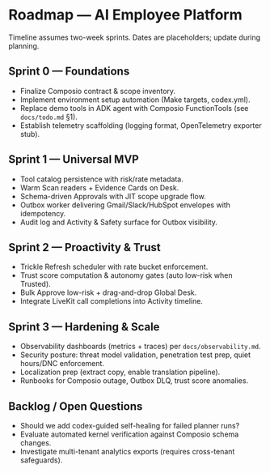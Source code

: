 # Roadmap — AI Employee Platform

Timeline assumes two-week sprints. Dates are placeholders; update during planning.

## Sprint 0 — Foundations

- Finalize Composio contract & scope inventory.
- Implement environment setup automation (Make targets, codex.yml).
- Replace demo tools in ADK agent with Composio FunctionTools (see `docs/todo.md` §1).
- Establish telemetry scaffolding (logging format, OpenTelemetry exporter stub).

## Sprint 1 — Universal MVP

- Tool catalog persistence with risk/rate metadata.
- Warm Scan readers + Evidence Cards on Desk.
- Schema-driven Approvals with JIT scope upgrade flow.
- Outbox worker delivering Gmail/Slack/HubSpot envelopes with idempotency.
- Audit log and Activity & Safety surface for Outbox visibility.

## Sprint 2 — Proactivity & Trust

- Trickle Refresh scheduler with rate bucket enforcement.
- Trust score computation & autonomy gates (auto low-risk when Trusted).
- Bulk Approve low-risk + drag-and-drop Global Desk.
- Integrate LiveKit call completions into Activity timeline.

## Sprint 3 — Hardening & Scale

- Observability dashboards (metrics + traces) per `docs/observability.md`.
- Security posture: threat model validation, penetration test prep, quiet hours/DNC enforcement.
- Localization prep (extract copy, enable translation pipeline).
- Runbooks for Composio outage, Outbox DLQ, trust score anomalies.

## Backlog / Open Questions

- Should we add codex-guided self-healing for failed planner runs?
- Evaluate automated kernel verification against Composio schema changes.
- Investigate multi-tenant analytics exports (requires cross-tenant safeguards).
